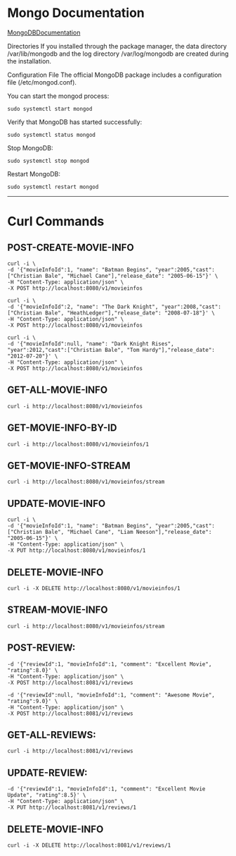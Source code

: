 # Mongo Documentation

[MongoDBDocumentation](https://www.mongodb.com/docs/manual/tutorial/install-mongodb-on-ubuntu/)

Directories
If you installed through the package manager, the data directory /var/lib/mongodb and the log directory /var/log/mongodb are created during the installation.

Configuration File
The official MongoDB package includes a configuration file (/etc/mongod.conf).

You can start the mongod process:

`sudo systemctl start mongod`

Verify that MongoDB has started successfully:

`sudo systemctl status mongod`

Stop MongoDB:

`sudo systemctl stop mongod`

Restart MongoDB:

`sudo systemctl restart mongod`

---

# Curl Commands

POST-CREATE-MOVIE-INFO
-----------------------
```
curl -i \
-d '{"movieInfoId":1, "name": "Batman Begins", "year":2005,"cast":["Christian Bale", "Michael Cane"],"release_date": "2005-06-15"}' \
-H "Content-Type: application/json" \
-X POST http://localhost:8080/v1/movieinfos
```

```
curl -i \
-d '{"movieInfoId":2, "name": "The Dark Knight", "year":2008,"cast":["Christian Bale", "HeathLedger"],"release_date": "2008-07-18"}' \
-H "Content-Type: application/json" \
-X POST http://localhost:8080/v1/movieinfos
```

```
curl -i \
-d '{"movieInfoId":null, "name": "Dark Knight Rises", "year":2012,"cast":["Christian Bale", "Tom Hardy"],"release_date": "2012-07-20"}' \
-H "Content-Type: application/json" \
-X POST http://localhost:8080/v1/movieinfos
```


GET-ALL-MOVIE-INFO
-----------------------
`curl -i http://localhost:8080/v1/movieinfos`

GET-MOVIE-INFO-BY-ID
-----------------------
`curl -i http://localhost:8080/v1/movieinfos/1`

GET-MOVIE-INFO-STREAM
-----------------------
`curl -i http://localhost:8080/v1/movieinfos/stream`

UPDATE-MOVIE-INFO
-----------------------
```
curl -i \
-d '{"movieInfoId":1, "name": "Batman Begins", "year":2005,"cast":["Christian Bale", "Michael Cane", "Liam Neeson"],"release_date": "2005-06-15"}' \
-H "Content-Type: application/json" \
-X PUT http://localhost:8080/v1/movieinfos/1
```

DELETE-MOVIE-INFO
-----------------------
`curl -i -X DELETE http://localhost:8080/v1/movieinfos/1`

STREAM-MOVIE-INFO
-----------------------
`curl -i http://localhost:8080/v1/movieinfos/stream`

POST-REVIEW:
------------
```curl -i \
-d '{"reviewId":1, "movieInfoId":1, "comment": "Excellent Movie", "rating":8.0}' \
-H "Content-Type: application/json" \
-X POST http://localhost:8081/v1/reviews
```

```curl -i \
-d '{"reviewId":null, "movieInfoId":1, "comment": "Awesome Movie", "rating":9.0}' \
-H "Content-Type: application/json" \
-X POST http://localhost:8081/v1/reviews
```

GET-ALL-REVIEWS:
----------------
`curl -i http://localhost:8081/v1/reviews`


UPDATE-REVIEW:
----------------
```curl -i \
-d '{"reviewId":1, "movieInfoId":1, "comment": "Excellent Movie Update", "rating":8.5}' \
-H "Content-Type: application/json" \
-X PUT http://localhost:8081/v1/reviews/1
```

DELETE-MOVIE-INFO
-----------------------
`curl -i -X DELETE http://localhost:8081/v1/reviews/1`